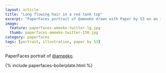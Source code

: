 ```yaml
---
layout: article
title: "Long flowing hair in a red tank top"
excerpt: "PaperFaces portrait of @ameeko drawn with Paper by 53 on an iPad."
image: 
  feature: paperfaces-ameeko-twitter-lg.jpg
  thumb: paperfaces-ameeko-twitter-150.jpg
category: paperfaces
tags: [portrait, illustration, paper by 53]
---
```


PaperFaces portrait of [@ameeko](http://twitter.com/ameeko).

{% include paperfaces-boilerplate.html %}